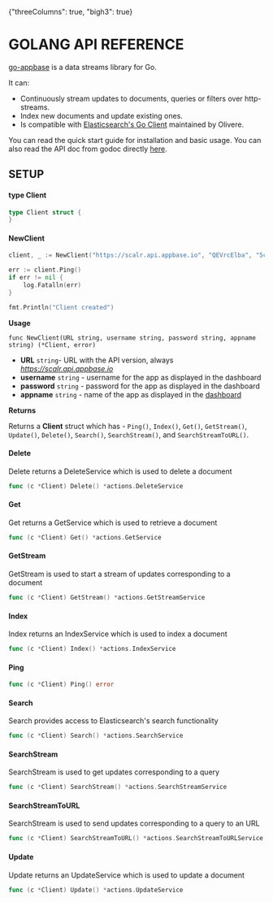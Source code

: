 {"threeColumns": true, "bigh3": true}

# GOLANG API REFERENCE

[go-appbase](https://github.com/appbaseio/go-appbase) is a data streams library for Go.

It can:

* Continuously stream updates to documents, queries or filters over http-streams.  
* Index new documents and update existing ones.  
* Is compatible with [Elasticsearch's Go Client](https://github.com/olivere/elastic) maintained by Olivere. 

You can read the quick start guide for installation and basic usage. You can also read the API doc from godoc directly [here](https://godoc.org/github.com/appbaseio/go-appbase).


## SETUP

#### type Client

```go
type Client struct {
}
```


#### NewClient

```go
client, _ := NewClient("https://scalr.api.appbase.io", "QEVrcElba", "5c13d943-a5d1-4b05-92f3-42707d49fcbb", "es2test1")

err := client.Ping()
if err != nil {
    log.Fatalln(err)
}

fmt.Println("Client created")
```

**Usage**

``
func NewClient(URL string, username string, password string, appname string) (*Client, error)
``
- **URL** ``string``- URL with the API version, always *https://scalr.api.appbase.io* 
- **username** ``string`` - username for the app as displayed in the dashboard
- **password** ``string`` - password for the app as displayed in the dashboard
- **appname** ``string`` - name of the app as displayed in the [dashboard](https://appbase.io/scalr)

**Returns**

Returns a **Client** struct which has - ``Ping()``, ``Index()``, ``Get()``, ``GetStream()``, ``Update()``, ``Delete()``, ``Search()``, ``SearchStream()``, and ``SearchStreamToURL()``.

#### Delete

Delete returns a DeleteService which is used to delete a document

```go
func (c *Client) Delete() *actions.DeleteService
```

#### Get

Get returns a GetService which is used to retrieve a document

```go
func (c *Client) Get() *actions.GetService
```

#### GetStream

GetStream is used to start a stream of updates corresponding to a document

```go
func (c *Client) GetStream() *actions.GetStreamService
```

#### Index

Index returns an IndexService which is used to index a document

```go
func (c *Client) Index() *actions.IndexService
```

#### Ping

```go
func (c *Client) Ping() error
```

#### Search

Search provides access to Elasticsearch's search functionality

```go
func (c *Client) Search() *actions.SearchService
```

#### SearchStream

SearchStream is used to get updates corresponding to a query

```go
func (c *Client) SearchStream() *actions.SearchStreamService
```

#### SearchStreamToURL

SearchStream is used to send updates corresponding to a query to an URL

```go
func (c *Client) SearchStreamToURL() *actions.SearchStreamToURLService
```

#### Update

Update returns an UpdateService which is used to update a document

```go
func (c *Client) Update() *actions.UpdateService
```
